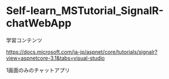 # Self-learn_MSTutorial_SignalR-chatWebApp

学習コンテンツ

https://docs.microsoft.com/ja-jp/aspnet/core/tutorials/signalr?view=aspnetcore-3.1&tabs=visual-studio

1画面のみのチャットアプリ
